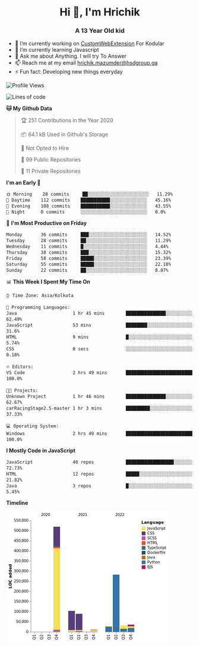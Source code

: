 <h1 align="center">Hi 👋, I'm Hrichik</h1>
<h3 align="center">A 13 Year Old kid</h3>


- 🔭 I’m currently working on [CustomWebExtension](https://github.com/hrichiksite/CustomWebExtension) For Kodular
- 🌱 I’m currently learning Javascript
- 💬 Ask me about Anything. I will try To Answer
- 📫 Reach me at my email hrichik.mazumder@hsdgroup.ga
- ⚡ Fun fact: Developing new things everyday

<!--START_SECTION:waka-->
![Profile Views](http://img.shields.io/badge/Profile%20Views-0-blue)

![Lines of code](https://img.shields.io/badge/From%20Hello%20World%20I%27ve%20Written-2.7%20million%20lines%20of%20code-blue)

**🐱 My Github Data** 

> 🏆 251 Contributions in the Year 2020
 > 
> 📦 64.1 kB Used in Github's Storage 
 > 
> 🚫 Not Opted to Hire
 > 
> 📜 99 Public Repositories
 > 
> 🔑 11 Private Repositories 

**I'm an Early 🐤** 

```text
🌞 Morning    28 commits     ██░░░░░░░░░░░░░░░░░░░░░░░   11.29% 
🌆 Daytime    112 commits    ███████████░░░░░░░░░░░░░░   45.16% 
🌃 Evening    108 commits    ███████████░░░░░░░░░░░░░░   43.55% 
🌙 Night      0 commits      ░░░░░░░░░░░░░░░░░░░░░░░░░   0.0%

```
📅 **I'm Most Productive on Friday** 

```text
Monday       36 commits     ███░░░░░░░░░░░░░░░░░░░░░░   14.52% 
Tuesday      28 commits     ██░░░░░░░░░░░░░░░░░░░░░░░   11.29% 
Wednesday    11 commits     █░░░░░░░░░░░░░░░░░░░░░░░░   4.44% 
Thursday     38 commits     ███░░░░░░░░░░░░░░░░░░░░░░   15.32% 
Friday       58 commits     █████░░░░░░░░░░░░░░░░░░░░   23.39% 
Saturday     55 commits     █████░░░░░░░░░░░░░░░░░░░░   22.18% 
Sunday       22 commits     ██░░░░░░░░░░░░░░░░░░░░░░░   8.87%

```


📊 **This Week I Spent My Time On** 

```text
⌚︎ Time Zone: Asia/Kolkata

💬 Programming Languages: 
Java                     1 hr 45 mins        ███████████████░░░░░░░░░░   62.49% 
JavaScript               53 mins             ████████░░░░░░░░░░░░░░░░░   31.6% 
HTML                     9 mins              █░░░░░░░░░░░░░░░░░░░░░░░░   5.74% 
CSS                      0 secs              ░░░░░░░░░░░░░░░░░░░░░░░░░   0.18%

🔥 Editors: 
VS Code                  2 hrs 49 mins       █████████████████████████   100.0%

🐱‍💻 Projects: 
Unknown Project          1 hr 46 mins        ███████████████░░░░░░░░░░   62.67% 
carRacingStage2.5-master 1 hr 3 mins         █████████░░░░░░░░░░░░░░░░   37.33%

💻 Operating System: 
Windows                  2 hrs 49 mins       █████████████████████████   100.0%

```

**I Mostly Code in JavaScript** 

```text
JavaScript               40 repos            ██████████████████░░░░░░░   72.73% 
HTML                     12 repos            █████░░░░░░░░░░░░░░░░░░░░   21.82% 
Java                     3 repos             █░░░░░░░░░░░░░░░░░░░░░░░░   5.45%

```


**Timeline**

![Chart not found](https://github.com/hrichiksite/hrichiksite/blob/master/charts/bar_graph.png) 


<!--END_SECTION:waka-->

